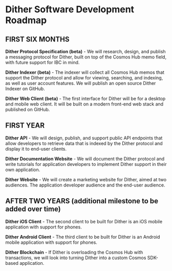 # Dither Software Development Roadmap

## FIRST SIX MONTHS

**Dither Protocol Specification (beta)** - We will research, design, and publish a messaging protocol for Dither, built on top of the Cosmos Hub memo field, with future support for IBC  in mind.

**Dither Indexer (beta)** - The indexer will collect all Cosmos Hub memos that support the Dither protocol and allow for viewing, searching, and indexing, as well as user account features. We will publish an open source Dither Indexer on GitHub.

**Dither Web Client (beta)** - The first interface for Dither will be for a desktop and mobile web client. It will be built on a modern front-end web stack and published on GitHub.

## FIRST YEAR

**Dither API**  - We will design, publish, and support public API endpoints that allow developers to retrieve data that is indexed by the Dither protocol and display it to end-user clients. 

**Dither Documentation Website** - We will document the Dither protocol and write tutorials for application developers to implement Dither support in their own application.

**Dither Website** - We will create a marketing website for Dither, aimed at two audiences. The application developer audience and the end-user audience.

## AFTER TWO YEARS (additional milestone to be added over time)

**Dither iOS Client** - The second client to be built for Dither is an iOS mobile application with support for phones.

**Dither Android Client** - The third client to be built for Dither is an Android  mobile application with support for phones.

**Dither Blockchain** - If Dither is overloading the Cosmos Hub with transactions, we will look into turning Dither into a custom Cosmos SDK-based application.
